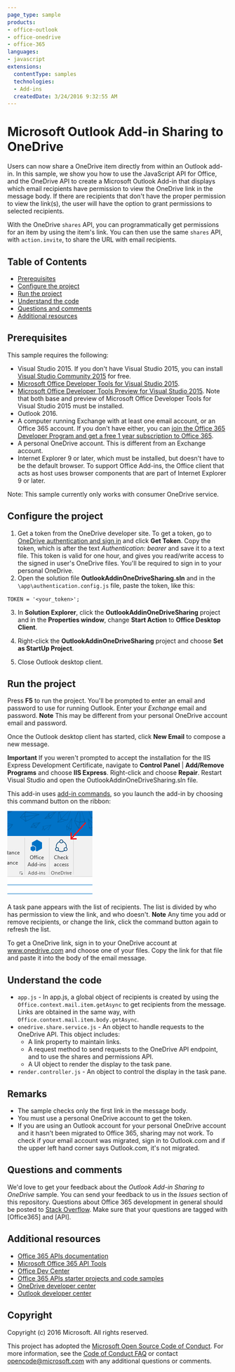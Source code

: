 ```yaml
---
page_type: sample
products:
- office-outlook
- office-onedrive
- office-365
languages:
- javascript
extensions:
  contentType: samples
  technologies:
  - Add-ins
  createdDate: 3/24/2016 9:32:55 AM
---
```

# Microsoft Outlook Add-in Sharing to OneDrive

Users can now share a OneDrive item directly from within an Outlook add-in.
In this sample, we show you how to use the JavaScript API for Office, and the OneDrive API to create a Microsoft Outlook Add-in that displays which email recipients have permission to view the OneDrive link in the message body.
If there are recipients that don't have the proper permission to view the link(s), the user will have the option to grant permissions to selected recipients.

With the OneDrive `shares` API, you can programmatically get permissions for an item by using the item's link. You can then use the same `shares` API, with `action.invite`, to share the URL with email recipients.


## Table of Contents

* [Prerequisites](#prerequisites)
* [Configure the project](#configure-the-project)
* [Run the project](#run-the-project)
* [Understand the code](#understand-the-code)
* [Questions and comments](#questions-and-comments)
* [Additional resources](#additional-resources)

## Prerequisites

This sample requires the following:

* Visual Studio 2015. If you don't have Visual Studio 2015, you can install [Visual Studio Community 2015](http://aka.ms/vscommunity2015) for free. 
* [Microsoft Office Developer Tools for Visual Studio 2015](http://aka.ms/officedevtoolsforvs2015).
* [Microsoft Office Developer Tools Preview for Visual Studio 2015](http://www.microsoft.com/en-us/download/details.aspx?id=49972). Note that both base and preview of Microsoft Office Developer Tools for Visual Studio 2015 must be installed.
* Outlook 2016.
* A computer running Exchange with at least one email account, or an Office 365 account. If you don't have either, you can [join the Office 365 Developer Program and get a free 1 year subscription to Office 365](https://aka.ms/devprogramsignup).
* A personal OneDrive account. This is different from an Exchange account.
* Internet Explorer 9 or later, which must be installed, but doesn't have to be the default browser. To support Office Add-ins, the Office client that acts as host uses browser components that are part of Internet Explorer 9 or later.

Note: This sample currently only works with consumer OneDrive service. 

## Configure the project

1. Get a token from the OneDrive developer site. To get a token, go to [OneDrive authentication and sign in](https://dev.onedrive.com/auth/msa_oauth.htm) and click **Get Token**. Copy the token, which is after the text _Authentication: bearer_ and save it to a text file. This token is valid for one hour, and gives you read/write access to the signed in user's OneDrive files. You'll be required to sign in to your personal OneDrive.
2. Open the solution file **OutlookAddinOneDriveSharing.sln** and in the `\app\authentication.config.js` file, paste the token, like this:
```
TOKEN = '<your_token>';
```
3. In **Solution Explorer**, click the **OutlookAddinOneDriveSharing** project and in the **Properties window**, change **Start Action** to **Office Desktop Client**.

4. Right-click the **OutlookAddinOneDriveSharing** project and choose **Set as StartUp Project**.
5. Close Outlook desktop client.

## Run the project

Press **F5** to run the project. You'll be prompted to enter an email and password to use for running Outlook. Enter your _Exchange_ email and password. **Note** This may be different from your personal OneDrive account email and password. 

Once the Outlook desktop client has started, click **New Email** to compose a new message.

**Important** If you weren't prompted to accept the installation for the IIS Express Development Certificate, navigate to **Control Panel** | **Add/Remove Programs** and choose **IIS Express**. Right-click and choose **Repair**. Restart Visual Studio and open the OutlookAddinOneDriveSharing.sln file.

This add-in uses [add-in commands](https://msdn.microsoft.com/EN-US/library/office/mt267547.aspx), so you launch the add-in by choosing this command button on the ribbon:

![Check access command button on the ribbon](/readme-images/commandbutton.PNG)

A task pane appears with the list of recipients. The list is divided by who has permission to view the link, and who doesn't. 
**Note** Any time you add or remove recipients, or change the link, click the command button again to refresh the list. 

To get a OneDrive link, sign in to your OneDrive account at www.onedrive.com and choose one of your files. Copy the link for that file and paste it into the body of the email message.

## Understand the code

* `app.js` - In app.js, a global object of recipients is created by using the `Office.context.mail.item.getAsync` to get recipients from the message. Links are obtained in the same way, with `Office.context.mail.item.body.getAsync`.
* `onedrive.share.service.js` - An object to handle requests to the OneDrive API. This object includes:
    - A link property to maintain links.
    - A request method to send requests to the OneDrive API endpoint, and to use the shares and permissions API.
    - A UI object to render the display to the task pane.
* `render.controller.js` - An object to control the display in the task pane. 

## Remarks

* The sample checks only the first link in the message body.
* You must use a personal OneDrive account to get the token.
* If you are using an Outlook account for your personal OneDrive account and it hasn't been migrated to Office 365, sharing may not work. To check if your email account was migrated, sign in to Outlook.com and if the upper left hand corner says Outlook.com, it's not migrated.

## Questions and comments

We'd love to get your feedback about the *Outlook Add-in Sharing to OneDrive* sample. You can send your feedback to us in the *Issues* section of this repository. 
Questions about Office 365 development in general should be posted to [Stack Overflow](http://stackoverflow.com/questions/tagged/Office365+API). Make sure that your questions are tagged with [Office365] and [API].

## Additional resources

* [Office 365 APIs documentation](http://msdn.microsoft.com/office/office365/howto/platform-development-overview)
* [Microsoft Office 365 API Tools](https://visualstudiogallery.msdn.microsoft.com/a15b85e6-69a7-4fdf-adda-a38066bb5155)
* [Office Dev Center](http://dev.office.com/)
* [Office 365 APIs starter projects and code samples](http://msdn.microsoft.com/en-us/office/office365/howto/starter-projects-and-code-samples)
* [OneDrive developer center](http://dev.onedrive.com)
* [Outlook developer center](http://dev.outlook.com)

## Copyright
Copyright (c) 2016 Microsoft. All rights reserved.



This project has adopted the [Microsoft Open Source Code of Conduct](https://opensource.microsoft.com/codeofconduct/). For more information, see the [Code of Conduct FAQ](https://opensource.microsoft.com/codeofconduct/faq/) or contact [opencode@microsoft.com](mailto:opencode@microsoft.com) with any additional questions or comments.
